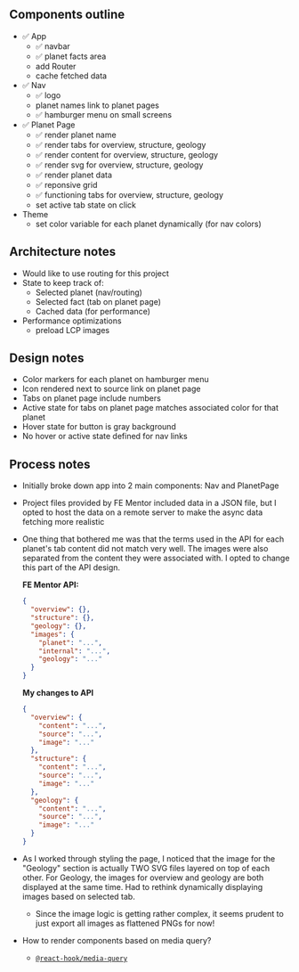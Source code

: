 ## Components outline

- ✅ App
  - ✅ navbar
  - ✅ planet facts area
  - add Router
  - cache fetched data
- ✅ Nav
  - ✅ logo
  - planet names link to planet pages
  - ✅ hamburger menu on small screens
- ✅ Planet Page
  - ✅ render planet name
  - ✅ render tabs for overview, structure, geology
  - ✅ render content for overview, structure, geology
  - ✅ render svg for overview, structure, geology
  - ✅ render planet data
  - ✅ reponsive grid
  - ✅ functioning tabs for overview, structure, geology
  - set active tab state on click
- Theme
  - set color variable for each planet dynamically (for nav colors)

## Architecture notes

- Would like to use routing for this project
- State to keep track of:
  - Selected planet (nav/routing)
  - Selected fact (tab on planet page)
  - Cached data (for performance)
- Performance optimizations
  - preload LCP images

## Design notes

- Color markers for each planet on hamburger menu
- Icon rendered next to source link on planet page
- Tabs on planet page include numbers
- Active state for tabs on planet page matches associated color for that planet
- Hover state for button is gray background
- No hover or active state defined for nav links

## Process notes

- Initially broke down app into 2 main components: Nav and PlanetPage
- Project files provided by FE Mentor included data in a JSON file, but I opted to host the data on a remote server to make the async data fetching more realistic
- One thing that bothered me was that the terms used in the API for each planet's tab content did not match very well. The images were also separated from the content they were associated with. I opted to change this part of the API design.

  **FE Mentor API:**

  ```json
  {
    "overview": {},
    "structure": {},
    "geology": {},
    "images": {
      "planet": "...",
      "internal": "...",
      "geology": "..."
    }
  }
  ```

  **My changes to API**

  ```json
  {
    "overview": {
      "content": "...",
      "source": "...",
      "image": "..."
    },
    "structure": {
      "content": "...",
      "source": "...",
      "image": "..."
    },
    "geology": {
      "content": "...",
      "source": "...",
      "image": "..."
    }
  }
  ```

- As I worked through styling the page, I noticed that the image for the "Geology" section is actually TWO SVG files layered on top of each other. For Geology, the images for overview and geology are both displayed at the same time. Had to rethink dynamically displaying images based on selected tab.

  - Since the image logic is getting rather complex, it seems prudent to just export all images as flattened PNGs for now!

- How to render components based on media query?
  - [`@react-hook/media-query`](https://github.com/jaredLunde/react-hook/tree/master/packages/media-query)

